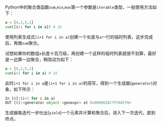 Python中的聚合类函数`sum`,`min`,`max`第一个参数是`iterable`类型，一般使用方法如下：
```python
a = [4,2,5,1]
sum([i+1 for i in a]) # 16
```
使用列表生成式`[i+1 for i in a]`创建一个长度与`a`一行的临时列表，这步完成后，再做`sum`聚合。

试想如果你的数组`a`长度十百万级，再创建一个这样的临时列表就很不划算，最好是一边算一边聚合，稍改动为如下：
```python
a = [4,2,5,1]
sum(i+1 for i in a) # 16
```
此时`i+1 for i in a`是`(i+1 for i in a)`的简写，得到一个生成器(`generator`)对象，如下所示：
```python
In [8]:(i+1 for i in a)
OUT [8]:<generator object <genexpr> at 0x000002AC7FFA8CF0>
```
生成器每迭代一步吐出(`yield`)一个元素并计算和聚合后，进入下一次迭代，直到终点。